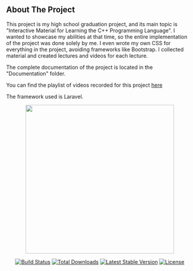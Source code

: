 ## About The Project

This project is my high school graduation project, and its main topic is "Interactive Material for Learning the C++ Programming Language". I wanted to showcase my abilities at that time, so the entire implementation of the project was done solely by me. I even wrote my own CSS for everything in the project, avoiding frameworks like Bootstrap. I collected material and created lectures and videos for each lecture.

The complete documentation of the project is located in the "Documentation" folder.

You can find the playlist of videos recorded for this project <a href="https://www.youtube.com/watch?v=oHRtnlEblbo&list=PLJGq-BnrsMVm0uv1zggvktic9W9qzHvt7">here</a>

The framework used is Laravel.

<p align="center"><a href="https://laravel.com" target="_blank"><img src="https://raw.githubusercontent.com/laravel/art/master/logo-lockup/5%20SVG/2%20CMYK/1%20Full%20Color/laravel-logolockup-cmyk-red.svg" width="400"></a></p>

<p align="center">
<a href="https://travis-ci.org/laravel/framework"><img src="https://travis-ci.org/laravel/framework.svg" alt="Build Status"></a>
<a href="https://packagist.org/packages/laravel/framework"><img src="https://img.shields.io/packagist/dt/laravel/framework" alt="Total Downloads"></a>
<a href="https://packagist.org/packages/laravel/framework"><img src="https://img.shields.io/packagist/v/laravel/framework" alt="Latest Stable Version"></a>
<a href="https://packagist.org/packages/laravel/framework"><img src="https://img.shields.io/packagist/l/laravel/framework" alt="License"></a>
</p>
